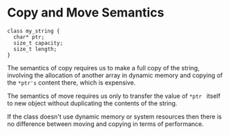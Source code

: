 # Copy and Move Semantics

```
class my_string {
  char* ptr;
  size_t capacity;
  size_t length;
}
```

The semantics of copy requires us to make a full copy of the string, involving the allocation
of another array in dynamic memory and copying of the ```*ptr's``` content there, which is expensive.

The semantics of move requires us only to transfer the value of ```*ptr ``` itself to new object
without duplicating the contents of the string. 

If the class doesn't use dynamic memory or system resources then there is no difference between
moving and copying in terms of performance.
